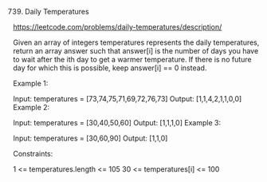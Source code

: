 739. Daily Temperatures

https://leetcode.com/problems/daily-temperatures/description/

Given an array of integers temperatures represents the daily temperatures, return an array answer such that answer[i] is the number of days you have to wait after the ith day to get a warmer temperature. If there is no future day for which this is possible, keep answer[i] == 0 instead.

 

Example 1:

Input: temperatures = [73,74,75,71,69,72,76,73]
Output: [1,1,4,2,1,1,0,0]
Example 2:

Input: temperatures = [30,40,50,60]
Output: [1,1,1,0]
Example 3:

Input: temperatures = [30,60,90]
Output: [1,1,0]
 

Constraints:

1 <= temperatures.length <= 105
30 <= temperatures[i] <= 100
